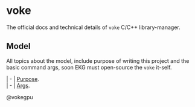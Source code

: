 # voke

The official docs and technical details of `voke` C/C++ library-manager.

## Model

All topics about the model, include purpose of writing this project and the basic command args, soon EKG must open-source the `voke` it-self.

| - | [Purpose](./model/purpose.md).  
| - | [Args](./model/args.md).

@vokegpu
